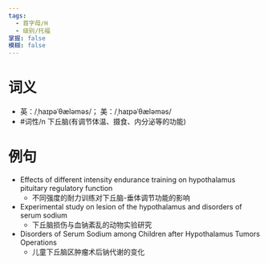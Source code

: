 ```yaml
---
tags:
  - 首字母/H
  - 级别/托福
掌握: false
模糊: false
---
```

# 词义
- 英：/ˌhaɪpəˈθæləməs/； 美：/ˌhaɪpəˈθæləməs/
- #词性/n  下丘脑(有调节体温、摄食、内分泌等的功能)
# 例句
- Effects of different intensity endurance training on hypothalamus pituitary regulatory function
	- 不同强度的耐力训练对下丘脑-垂体调节功能的影响
- Experimental study on lesion of the hypothalamus and disorders of serum sodium
	- 下丘脑损伤与血钠紊乱的动物实验研究
- Disorders of Serum Sodium among Children after Hypothalamus Tumors Operations
	- 儿童下丘脑区肿瘤术后钠代谢的变化
